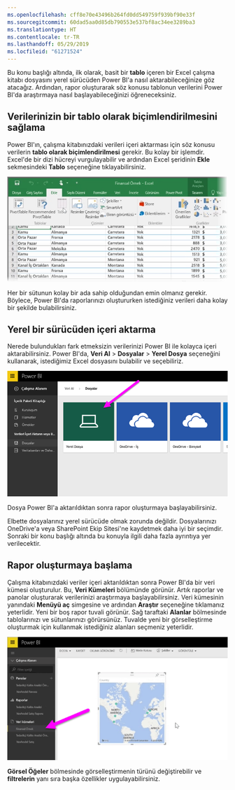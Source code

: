 ```yaml
---
ms.openlocfilehash: cff8e70e43496b264fd0dd549759f939bf90e33f
ms.sourcegitcommit: 60dad5aa0d85db790553e537bf8ac34ee3289ba3
ms.translationtype: HT
ms.contentlocale: tr-TR
ms.lasthandoff: 05/29/2019
ms.locfileid: "61271524"
---
```

Bu konu başlığı altında, ilk olarak, basit bir **tablo** içeren bir Excel çalışma kitabı dosyasını yerel sürücüden Power BI'a nasıl aktarabileceğinize göz atacağız. Ardından, rapor oluşturarak söz konusu tablonun verilerini Power BI'da araştırmaya nasıl başlayabileceğinizi öğreneceksiniz.

## <a name="make-sure-your-data-is-formatted-as-a-table"></a>Verilerinizin bir tablo olarak biçimlendirilmesini sağlama
Power BI'ın, çalışma kitabınızdaki verileri içeri aktarması için söz konusu verilerin **tablo olarak biçimlendirilmesi** gerekir. Bu kolay bir işlemdir. Excel'de bir dizi hücreyi vurgulayabilir ve ardından Excel şeridinin **Ekle** sekmesindeki **Tablo** seçeneğine tıklayabilirsiniz.

![](media/5-2-upload-excel/5-2_1.png)

Her bir sütunun kolay bir ada sahip olduğundan emin olmanız gerekir. Böylece, Power BI'da raporlarınızı oluştururken istediğiniz verileri daha kolay bir şekilde bulabilirsiniz.

## <a name="import-from-a-local-drive"></a>Yerel bir sürücüden içeri aktarma
Nerede bulundukları fark etmeksizin verilerinizi Power BI ile kolayca içeri aktarabilirsiniz. Power BI'da, **Veri Al** > **Dosyalar** > **Yerel Dosya** seçeneğini kullanarak, istediğimiz Excel dosyasını bulabilir ve seçebiliriz.

![](media/5-2-upload-excel/5-2_2.png)

Dosya Power BI'a aktarıldıktan sonra rapor oluşturmaya başlayabilirsiniz.

Elbette dosyalarınız yerel sürücüde olmak zorunda değildir. Dosyalarınızı OneDrive'a veya SharePoint Ekip Sitesi'ne kaydetmek daha iyi bir seçimdir. Sonraki bir konu başlığı altında bu konuyla ilgili daha fazla ayrıntıya yer verilecektir.

## <a name="start-creating-reports"></a>Rapor oluşturmaya başlama
Çalışma kitabınızdaki veriler içeri aktarıldıktan sonra Power BI'da bir veri kümesi oluşturulur. Bu, **Veri Kümeleri** bölümünde görünür. Artık raporlar ve panolar oluşturarak verilerinizi araştırmaya başlayabilirsiniz. Veri kümesinin yanındaki **Menüyü aç** simgesine ve ardından **Araştır** seçeneğine tıklamanız yeterlidir. Yeni bir boş rapor tuvali görünür. Sağ taraftaki **Alanlar** bölmesinde tablolarınızı ve sütunlarınızı görürsünüz. Tuvalde yeni bir görselleştirme oluşturmak için kullanmak istediğiniz alanları seçmeniz yeterlidir.

![](media/5-2-upload-excel/5-2_3.png)

**Görsel Öğeler** bölmesinde görselleştirmenin türünü değiştirebilir ve **filtrelerin** yanı sıra başka özellikler uygulayabilirsiniz.

